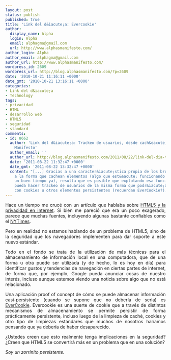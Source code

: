 ```yaml
---
layout: post
status: publish
published: true
title: 'Link del d&iacute;a: Evercookie'
author:
  display_name: Alpha
  login: Alpha
  email: alphagma@gmail.com
  url: http://www.alphasmanifesto.com/
author_login: Alpha
author_email: alphagma@gmail.com
author_url: http://www.alphasmanifesto.com/
wordpress_id: 2609
wordpress_url: http://blog.alphasmanifesto.com/?p=2609
date: '2010-10-21 11:16:11 +0000'
date_gmt: '2010-10-21 13:16:11 +0000'
categories:
- Link del d&iacute;a
- Technology
tags:
- privacidad
- HTML
- desarrollo web
- HTML5
- seguridad
- standard
comments:
- id: 8662
  author: 'Link del d&iacute;a: Trackeo de usuarios, desde cach&eacute; | Alpha''s
    Manifesto'
  author_email: ''
  author_url: http://blog.alphasmanifesto.com/2011/08/22/link-del-dia-trackeo-de-usuarios-desde-cache/
  date: '2011-08-22 11:32:47 +0000'
  date_gmt: '2011-08-22 13:32:47 +0000'
  content: "[...] Gracias a una caracter&iacute;stica propia de los browsers en cuanto
    a la forma que cachean elementos (algo que est&aacute; funcionando desde hace
    un buen tiempo ya), resulta que es posible que explotando esa funcionalidad se
    pueda hacer trackeo de usuarios de la misma forma que podr&iacute;amos hacerlo
    con cookies u otros elementos persistentes (recuerdan EverCookie?). [...]"
---
```

<p style="text-align: justify;">Hace un tiempo me cruc&eacute; con un art&iacute;culo que hablaba sobre <a href="http://www.fayerwayer.com/2010/10/la-llegada-del-html5-%C2%BFel-fin-de-la-privacidad-en-internet/">HTML5 y la privacidad en internet</a>. Si bien me pareci&oacute; que era un poco exagerado, parece que muchas fuentes, incluyendo algunas bastante confiables como el <a href="http://www.nytimes.com/2010/10/11/business/media/11privacy.html?_r=1&amp;hp">NYTimes</a>.</p>
<p style="text-align: justify;">Pero en realidad no estamos hablando de un problema de HTML5, sino de la seguridad que los navegadores implementen para dar soporte a este nuevo est&aacute;ndar.</p>
<p style="text-align: justify;">Todo en el fondo se trata de la utilizaci&oacute;n de m&aacute;s t&eacute;cnicas para el almacenamiento de informaci&oacute;n local en una computadora, que de una forma u otra puede ser utilizada (y de hecho, lo es hoy en d&iacute;a) para identificar gustos y tendencias de navegaci&oacute;n en ciertas partes de internet, de forma que, por ejemplo, Google pueda anunciar cosas de nuestro inter&eacute;s, incluso aunque estemos viendo una noticia sobre algo que no est&aacute; relacionado.</p>
<p style="text-align: justify;">Una aplicaci&oacute;n proof of concept de c&oacute;mo se puede almacenar informaci&oacute;n casi-persistente (cuando se supone que no deber&iacute;a de serla) es <a href="http://samy.pl/evercookie/">EverCookie</a>. Evercookie es una suerte de cookie que a trav&eacute;s de distintos mecanismos de almacenamiento se permite persistir de forma pr&aacute;cticamente persistente, incluso luego de la limpieza de cach&eacute;, cookies y otro tipo de limpiezas est&aacute;ndares que muchos de nosotros har&iacute;amos pensando que ya deber&iacute;a de haber desaparecido.</p>
<p style="text-align: justify;">&iquest;Ustedes creen que esto realmente tenga implicaciones en la seguridad? &iquest;Creen que HTML5 se convertir&aacute; m&aacute;s en un problema que en una soluci&oacute;n?</p>
<p style="text-align: justify;"><em>Soy un zorrinito persistente.</em></p>
